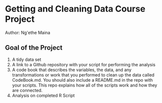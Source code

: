 # Getting and Cleaning Data Course Project
Author: Ng'ethe Maina <br />

  ## Goal of the Project
  1. A tidy data set 
  2. A link to a Github repository with your script for performing the analysis 
  3. A code book that describes the variables, the data, and any transformations or work that you performed to clean up the data called CodeBook.md. You should also include a README.md in the repo with your scripts. This repo explains how all of the scripts work and how they are connected.
  4. Analysis on completed R Script